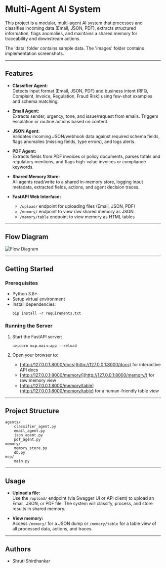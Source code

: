 # Multi-Agent AI System

This project is a modular, multi-agent AI system that processes and classifies incoming data (Email, JSON, PDF), extracts structured information, flags anomalies, and maintains a shared memory for traceability and downstream actions.

The 'data' folder contains sample data. The 'images' folder contains implementation screenshots.

---

## Features

- **Classifier Agent:**  
  Detects input format (Email, JSON, PDF) and business intent (RFQ, Complaint, Invoice, Regulation, Fraud Risk) using few-shot examples and schema matching.

- **Email Agent:**  
  Extracts sender, urgency, tone, and issue/request from emails. Triggers escalation or routine actions based on content.

- **JSON Agent:**  
  Validates incoming JSON/webhook data against required schema fields, flags anomalies (missing fields, type errors), and logs alerts.

- **PDF Agent:**  
  Extracts fields from PDF invoices or policy documents, parses totals and regulatory mentions, and flags high-value invoices or compliance keywords.

- **Shared Memory Store:**  
  All agents read/write to a shared in-memory store, logging input metadata, extracted fields, actions, and agent decision traces.

- **FastAPI Web Interface:**
  - `/upload/` endpoint for uploading files (Email, JSON, PDF)
  - `/memory/` endpoint to view raw shared memory as JSON
  - `/memory/table` endpoint to view memory as HTML tables

---

## Flow Diagram

![Flow Diagram](https://github.com/user-attachments/assets/4d563a74-41ef-4fa1-82b0-1ce430cc5a3a)

---

## Getting Started

### Prerequisites

- Python 3.8+
- Setup virtual environment
- Install dependencies:
  ```
  pip install -r requirements.txt
  ```

### Running the Server

1. Start the FastAPI server:

   ```
   uvicorn mcp.main:app --reload
   ```

2. Open your browser to:
   - [http://127.0.0.1:8000/docs](http://127.0.0.1:8000/docs) for interactive API docs
   - [http://127.0.0.1:8000/memory/](http://127.0.0.1:8000/memory/) for raw memory view
   - [http://127.0.0.1:8000/memory/table](http://127.0.0.1:8000/memory/table) for a human-friendly table view

---

## Project Structure

```
agents/
    classifier_agent.py
    email_agent.py
    json_agent.py
    pdf_agent.py
memory/
    memory_store.py
    db.py
mcp/
    main.py
```

---

## Usage

- **Upload a file:**  
  Use the `/upload/` endpoint (via Swagger UI or API client) to upload an Email, JSON, or PDF file. The system will classify, process, and store results in shared memory.

- **View memory:**  
  Access `/memory/` for a JSON dump or `/memory/table` for a table view of all processed data, actions, and traces.

---

## Authors

- Shruti Shirdhankar
